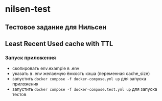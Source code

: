 # nilsen-test
## Тестовое задание для Нильсен
## Least Recent Used cache with TTL

### Запуск приложения
- скопировать env.example в .env
- указать в .env желаемую ёмкость кэша (переменная cache_size)
- запустить ```docker compose -f docker-compose.yml up``` для запуска приложения
- запустить ```docker compose -f docker-compose.test.yml up``` для запуска тестов